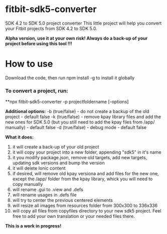 # fitbit-sdk5-converter
SDK 4.2 to SDK 5.0 project converter
This little project will help you convert your Fitbit projects from SDK 4.2 to SDK 5.0.

**Alpha version, use it at your own risk! Always do a back-up of your project before using this tool !!!**

# How to use

Download the code, then run npm install -g to install it globally

### To convert a project, run:

**npx fitbit-sdk5-converter -p projectfoldername [-options]

**Additional options:**
-b (true/false) - do not create a backup of the old project - default false
-k (true/false) - remove kpay library files and add the new ones for SDK 5.0 (but you still need to add the kpay files from /app/ manually) - default false
-d (true/false) - debug mode - default false

**What it does:**
1. it will create a back-up of your old project
2. it will copy your project into a new folder, appending "sdk5" in it's name
3. it you modify package.json, remove old targets, add new targets, updating sdk versions and bump the version
4. it will delete Ionic content
5. if desired, will remove old kpay versiona and add files for the new one, except the /app/ folder from the kpay library, whick you will need to copy manually
6. will rename .gui to .view and .defs
7. will rename usages in .defs file
8. will try to center the previous centered elements
9. will resize all images from resources folder from 300x300 to 336x336
10. will copy all files from copyfiles directory to your new sdk5 project. Feel free to add your own translation or your needed files there.

**This is a work in progress!**
